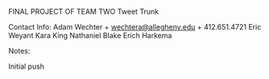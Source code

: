 FINAL PROJECT OF TEAM TWO
Tweet Trunk

Contact Info:
Adam Wechter
    + wechtera@allegheny.edu
    + 412.651.4721
Eric Weyant
Kara King
Nathaniel Blake
Erich Harkema


Notes:

Initial push

